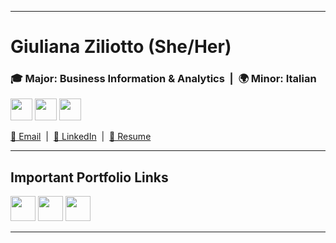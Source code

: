 <a name="top"></a>
<hr>

# Giuliana Ziliotto (She/Her)
### 🎓 Major: Business Information & Analytics &nbsp;|&nbsp; 🌍 Minor: Italian</span></strong>
[<img src= "https://img.shields.io/badge/📧%20EMAIL-b2ebf2.svg" height="35"/>](gziliot@gmail.com)
[<img src= "https://img.shields.io/badge/🔗%20LINKEDIN-b2ebf2.svg" height="35"/>]("https://www.linkedin.com/in/giulianaziliotto/")
[<img src= "https://img.shields.io/badge/👤%20RESUME-b2ebf2.svg" height="35"/>]("Assets/Documents/resume_4.29.25.pdf")
</p>
  <a href="mailto:gziliot@gmail.com">📧 Email</a> &nbsp;|&nbsp;
  <a href="https://www.linkedin.com/in/giulianaziliotto/">🔗 LinkedIn</a> &nbsp;|&nbsp;
  <a href="Assets/Documents/resume_4.29.25.pdf">👤 Resume</a>
</p>

<hr>
<a name="links"></a>

## Important Portfolio Links

[<img src= "https://img.shields.io/badge/TECHNICAL%20SKILLS-dc7633.svg" height="40"/>](TechnicalSkills)
[<img src= "https://img.shields.io/badge/GLOBAL%20EXPERIENCE-afb42b.svg" height="40"/>](GlobalExperience)
[<img src= "https://img.shields.io/badge/LEADERSHIP-2471a3.svg" height="40"/>](Leadership)

<hr>
<a name="links"></a>




